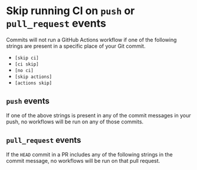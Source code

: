 # Skip running CI on `push` or `pull_request` events

Commits will not run a GitHub Actions workflow if one of the following strings are present in a specific place of your Git commit.

* `[skip ci]`
* `[ci skip]`
* `[no ci]`
* `[skip actions]`
* `[actions skip]`

## `push` events

If one of the above strings is present in any of the commit messages in your push, no workflows will be run on any of those commits.

## `pull_request` events

If the `HEAD` commit in a PR includes any of the following strings in the commit message, no workflows will be run on that pull request.
